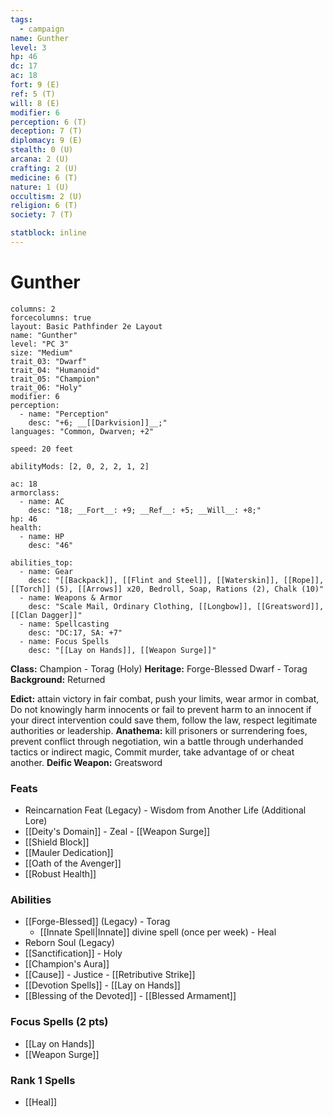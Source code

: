 ```yaml
---
tags:
  - campaign
name: Gunther
level: 3
hp: 46
dc: 17
ac: 18
fort: 9 (E)
ref: 5 (T)
will: 8 (E)
modifier: 6
perception: 6 (T)
deception: 7 (T)
diplomacy: 9 (E)
stealth: 0 (U)
arcana: 2 (U)
crafting: 2 (U)
medicine: 6 (T)
nature: 1 (U)
occultism: 2 (U)
religion: 6 (T)
society: 7 (T)

statblock: inline
---
```

# Gunther

```statblock
columns: 2
forcecolumns: true
layout: Basic Pathfinder 2e Layout
name: "Gunther"
level: "PC 3"
size: "Medium"
trait_03: "Dwarf"
trait_04: "Humanoid"
trait_05: "Champion"
trait_06: "Holy"
modifier: 6
perception:
  - name: "Perception"
    desc: "+6; __[[Darkvision]]__;"
languages: "Common, Dwarven; +2"

speed: 20 feet

abilityMods: [2, 0, 2, 2, 1, 2]

ac: 18
armorclass:
  - name: AC
    desc: "18; __Fort__: +9; __Ref__: +5; __Will__: +8;"
hp: 46
health:
  - name: HP
    desc: "46"
    
abilities_top:
  - name: Gear
    desc: "[[Backpack]], [[Flint and Steel]], [[Waterskin]], [[Rope]], [[Torch]] (5), [[Arrows]] x20, Bedroll, Soap, Rations (2), Chalk (10)"
  - name: Weapons & Armor
    desc: "Scale Mail, Ordinary Clothing, [[Longbow]], [[Greatsword]], [[Clan Dagger]]"
  - name: Spellcasting
    desc: "DC:17, SA: +7"
  - name: Focus Spells
    desc: "[[Lay on Hands]], [[Weapon Surge]]"
```


**Class:** Champion - Torag (Holy)
**Heritage:** Forge-Blessed Dwarf - Torag
**Background:** Returned

**Edict:**  attain victory in fair combat, push your limits, wear armor in combat, Do not knowingly harm innocents or fail to prevent harm to an innocent if your direct intervention could save them, follow the law, respect legitimate authorities or leadership.
**Anathema:**  kill prisoners or surrendering foes, prevent conflict through negotiation, win a battle through underhanded tactics or indirect magic, Commit murder, take advantage of or cheat another.
**Deific Weapon:** Greatsword

### Feats
- Reincarnation Feat (Legacy) - Wisdom from Another Life (Additional Lore)
- [[Deity's Domain]] - Zeal - [[Weapon Surge]]
- [[Shield Block]]
- [[Mauler Dedication]]
- [[Oath of the Avenger]]
- [[Robust Health]]

### Abilities
- [[Forge-Blessed]] (Legacy) - Torag
	- [[Innate Spell|Innate]] divine spell (once per week) - Heal
- Reborn Soul (Legacy) 
- [[Sanctification]]  - Holy
- [[Champion's Aura]]
- [[Cause]] - Justice - [[Retributive Strike]]
- [[Devotion Spells]] - [[Lay on Hands]]
- [[Blessing of the Devoted]] - [[Blessed Armament]]

### Focus Spells (2 pts)

- [[Lay on Hands]]
- [[Weapon Surge]]

### Rank 1 Spells

- [[Heal]]